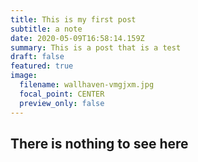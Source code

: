 ```yaml
---
title: This is my first post
subtitle: a note
date: 2020-05-09T16:58:14.159Z
summary: This is a post that is a test
draft: false
featured: true
image:
  filename: wallhaven-vmgjxm.jpg
  focal_point: CENTER
  preview_only: false
---
```

## There is nothing to see here
